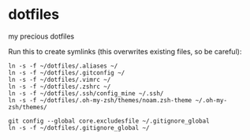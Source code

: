 dotfiles
========

my precious dotfiles

Run this to create symlinks (this overwrites existing files, so be careful):
```
ln -s -f ~/dotfiles/.aliases ~/
ln -s -f ~/dotfiles/.gitconfig ~/
ln -s -f ~/dotfiles/.vimrc ~/
ln -s -f ~/dotfiles/.zshrc ~/
ln -s -f ~/dotfiles/.ssh/config_mine ~/.ssh/
ln -s -f ~/dotfiles/.oh-my-zsh/themes/noam.zsh-theme ~/.oh-my-zsh/themes/

git config --global core.excludesfile ~/.gitignore_global
ln -s -f ~/dotfiles/.gitignore_global ~/
```
